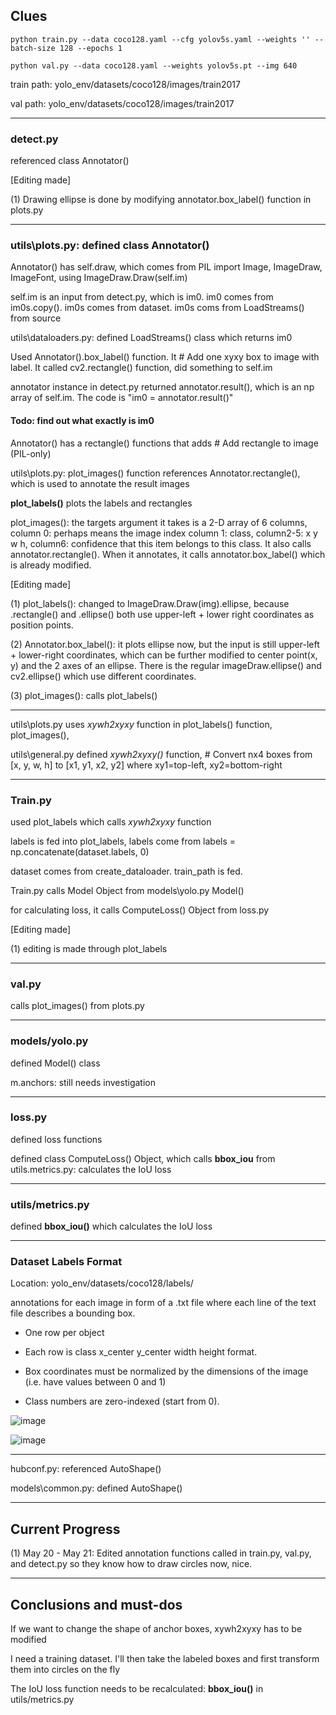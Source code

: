 ## Clues

```
python train.py --data coco128.yaml --cfg yolov5s.yaml --weights '' --batch-size 128 --epochs 1

```

```
python val.py --data coco128.yaml --weights yolov5s.pt --img 640 
```

train path: yolo_env/datasets/coco128/images/train2017 

val path: yolo_env/datasets/coco128/images/train2017

---

### detect.py

referenced class Annotator()

[Editing made]

(1) Drawing ellipse is done by modifying annotator.box_label() function in plots.py

---

### utils\plots.py: defined class Annotator()

Annotator() has self.draw, which comes from PIL import Image, ImageDraw, ImageFont, using ImageDraw.Draw(self.im)

self.im is an input from detect.py, which is im0. im0 comes from im0s.copy(). im0s comes from dataset. im0s coms from LoadStreams() from source

utils\dataloaders.py: defined LoadStreams() class which returns im0

Used Annotator().box_label() function. It # Add one xyxy box to image with label. It called cv2.rectangle() function, did something to self.im

annotator instance in detect.py returned annotator.result(), which is an np array of self.im. The code is "im0 = annotator.result()"

#### Todo: find out what exactly is im0

Annotator() has a rectangle() functions that adds  # Add rectangle to image (PIL-only)

utils\plots.py: plot_images() function references Annotator.rectangle(), which is used to annotate the result images

**plot_labels()** plots the labels and rectangles

plot_images(): the targets argument it takes is a 2-D array of 6 columns, column 0: perhaps means the image index column 1: class, column2-5: x y w h, column6: confidence that this item belongs to this class. It also calls annotator.rectangle(). When it annotates, it calls annotator.box_label() which is already modified.

[Editing made]

(1) plot_labels(): changed to ImageDraw.Draw(img).ellipse, because .rectangle() and .ellipse() both use upper-left + lower right coordinates as position points.

(2) Annotator.box_label(): it plots ellipse now, but the input is still upper-left + lower-right coordinates, which can be further modified to center point(x, y) and the 2 axes of an ellipse. There is the regular imageDraw.ellipse() and cv2.ellipse() which use different coordinates.

(3) plot_images(): calls plot_labels()

---

utils\plots.py uses *xywh2xyxy* function in plot_labels() function, plot_images(), 

utils\general.py defined *xywh2xyxy()* function, # Convert nx4 boxes from [x, y, w, h] to [x1, y1, x2, y2] where xy1=top-left, xy2=bottom-right


---

### Train.py

used plot_labels which calls *xywh2xyxy* function

labels is fed into plot_labels, labels come from labels = np.concatenate(dataset.labels, 0)

dataset comes from create_dataloader. train_path is fed. 

Train.py calls Model Object from models\yolo.py Model()

for calculating loss, it calls ComputeLoss() Object from loss.py

[Editing made]

(1) editing is made through plot_labels

---

### val.py

calls plot_images() from plots.py

---

### models/yolo.py

defined Model() class

m.anchors: still needs investigation

---

### loss.py

defined loss functions

defined class ComputeLoss() Object, which calls **bbox_iou** from utils.metrics.py: calculates the IoU loss


---

### utils/metrics.py

defined **bbox_iou()** which calculates the IoU loss



---
### Dataset Labels Format

Location: yolo_env/datasets/coco128/labels/

annotations for each image in form of a .txt file where each line of the text file describes a bounding box. 

- One row per object

- Each row is class x_center y_center width height format.

- Box coordinates must be normalized by the dimensions of the image (i.e. have values between 0 and 1)

- Class numbers are zero-indexed (start from 0).

![image](https://user-images.githubusercontent.com/74582280/169490740-a09251c7-0beb-4b13-81e8-16e833ebf397.png)


![image](https://user-images.githubusercontent.com/74582280/169490616-4ed91638-3b9c-4fc4-94be-df2282ac8a37.png)


---

hubconf.py: referenced AutoShape()

models\common.py: defined AutoShape()

---

## Current Progress

(1) May 20 - May 21: Edited annotation functions called in train.py, val.py, and detect.py so they know how to draw circles now, nice.

---

## Conclusions and must-dos

If we want to change the shape of anchor boxes, xywh2xyxy has to be modified

I need a training dataset. I'll then take the labeled boxes and first transform them into circles on the fly

The IoU loss function needs to be recalculated: **bbox_iou()** in utils/metrics.py
